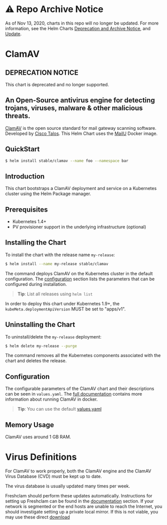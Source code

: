 # ⚠️ Repo Archive Notice

As of Nov 13, 2020, charts in this repo will no longer be updated.
For more information, see the Helm Charts [Deprecation and Archive Notice](https://github.com/helm/charts#%EF%B8%8F-deprecation-and-archive-notice), and [Update](https://helm.sh/blog/charts-repo-deprecation/).

# ClamAV

## DEPRECATION NOTICE

This chart is deprecated and no longer supported.

##  An Open-Source antivirus engine for detecting trojans, viruses, malware & other malicious threats.

[ClamAV](https://www.clamav.net/) is the open source standard for mail gateway scanning software.
 Developed by [Cisco Talos](https://github.com/Cisco-Talos/clamav-devel). This Helm Chart uses the [MailU](https://github.com/Mailu/Mailu) Docker image.

## QuickStart

```bash
$ helm install stable/clamav --name foo --namespace bar
```

## Introduction

This chart bootstraps a ClamAV deployment and service on a Kubernetes cluster using the Helm Package manager.

## Prerequisites

- Kubernetes 1.4+
- PV provisioner support in the underlying infrastructure (optional)

## Installing the Chart

To install the chart with the release name `my-release`:

```bash
$ helm install --name my-release stable/clamav
```

The command deploys ClamAV on the Kubernetes cluster in the default configuration. The [configuration](#configuration) section lists the parameters that can be configured during installation.

> **Tip**: List all releases using `helm list`

In order to deploy this chart under Kubernetes 1.9+, the `kubeMeta.deploymentApiVersion` MUST be set to "apps/v1".

## Uninstalling the Chart

To uninstall/delete the `my-release` deployment:

```bash
$ helm delete my-release --purge
```

The command removes all the Kubernetes components associated with the chart and deletes the release.

## Configuration

The configurable parameters of the ClamAV chart and
their descriptions can be seen in `values.yaml`. The [full documentation](https://www.clamav.net/documents/clam-antivirus-0-101-0-user-manual) contains more information about running ClamAV in docker.

> **Tip**: You can use the default [values.yaml](values.yaml)

## Memory Usage

ClamAV uses around 1 GB RAM.




# Virus Definitions

For ClamAV to work properly, both the ClamAV engine and the ClamAV Virus Database (CVD) must be kept up to date.

The virus database is usually updated many times per week.

Freshclam should perform these updates automatically. Instructions for setting up Freshclam can be found in the [ documentation](https://www.clamav.net/documents/clam-antivirus-0-101-0-user-manual) section.
If your network is segmented or the end hosts are unable to reach the Internet, you should investigate setting up a private local mirror. If this is not viable, you may use these direct [ download](https://www.clamav.net/downloads)

